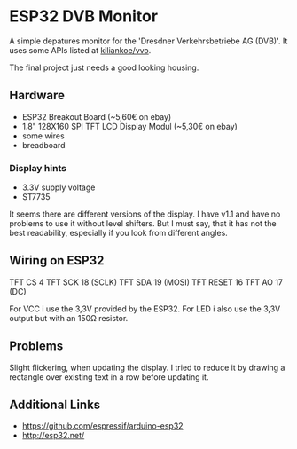# ESP32 DVB Monitor
A simple depatures monitor for the 'Dresdner Verkehrsbetriebe AG (DVB)'.
It uses some APIs listed at [kiliankoe/vvo](https://github.com/kiliankoe/vvo).

The final project just needs a good looking housing.

## Hardware
- ESP32 Breakout Board (~5,60€ on ebay)
- 1.8" 128X160 SPI TFT LCD Display Modul (~5,30€ on ebay)
- some wires
- breadboard

### Display hints
- 3.3V supply voltage
- ST7735

It seems there are different versions of the display. 
I have v1.1 and have no problems to use it without level shifters.
But I must say, that it has not the best readability, especially if you look from different angles.

## Wiring on ESP32

TFT CS       4 
TFT SCK      18 (SCLK)
TFT SDA      19 (MOSI)
TFT RESET    16 
TFT AO       17 (DC) 

For VCC i use the 3,3V provided by the ESP32. 
For LED i also use the 3,3V output but with an 150Ω resistor.

## Problems

Slight flickering, when updating the display. I tried to reduce it by drawing a rectangle over existing text in a row before updating it.

## Additional Links
- https://github.com/espressif/arduino-esp32
- http://esp32.net/